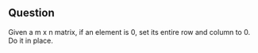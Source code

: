 ## Question
Given a m x n matrix, if an element is 0, set its entire row and column to 0. Do it in place.
